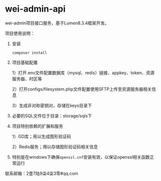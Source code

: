 # wei-admin-api

 wei-admin项目接口服务，基于Lumen8.3.4框架开发。 

项目使用说明：

1. 安装

   ```shell
   composer install
   ```

2. 项目基础配置

   1）打开.env文件配置数据库（mysql、redis）链接、appkey、token、资源服务器、时区等

   2）打开configs/filesystem.php文件配置使用SFTP上传至资源服务器相关信息

   3）生成非对称密钥对，存储在keys目录下

3. 必要的SQL文件位于目录：storage/sqls下

4. 项目特别依赖的扩展和服务

   1）GD库；用以生成图形验证码

   2）Redis服务；用以存储图形验证码相关信息
   
5. 特别是在windows下确保` openssl.cnf `安装有效，以保证openssl相关函数正常运行

联系邮箱：2壹7陆9柒4柒3零#qq.com